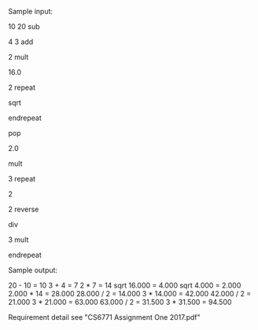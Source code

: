 Sample input:

10 20 sub

4 3 add

2 mult

16.0

2 repeat

sqrt

endrepeat

pop

2.0

mult

3 repeat

2 

2 reverse

div

3 mult

endrepeat


Sample output:

20 - 10 = 10
3 + 4 = 7
2 * 7 = 14
sqrt 16.000 = 4.000
sqrt 4.000 = 2.000
2.000 * 14 = 28.000
28.000 / 2 = 14.000
3 * 14.000 = 42.000
42.000 / 2 = 21.000
3 * 21.000 = 63.000
63.000 / 2 = 31.500
3 * 31.500 = 94.500

Requirement detail see "CS6771 Assignment One 2017.pdf"
